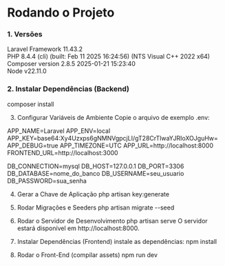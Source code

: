 # Rodando o Projeto

### 1. Versões

Laravel Framework 11.43.2 <br/>
PHP 8.4.4 (cli) (built: Feb 11 2025 16:24:56) (NTS Visual C++ 2022 x64) <br/>
Composer version 2.8.5 2025-01-21 15:23:40 <br/>
Node v22.11.0


### 2. **Instalar Dependências (Backend)**


composer install


3. Configurar Variáveis de Ambiente
Copie o arquivo de exemplo .env:

APP_NAME=Laravel
APP_ENV=local
APP_KEY=base64:Xy4Uzxps6gNMNVgpcjLI/gT28CrTlwaYJRIoXOJguHw=
APP_DEBUG=true
APP_TIMEZONE=UTC
APP_URL=http://localhost:8000
FRONTEND_URL=http://localhost:3000

DB_CONNECTION=mysql
DB_HOST=127.0.0.1
DB_PORT=3306
DB_DATABASE=nome_do_banco
DB_USERNAME=seu_usuario
DB_PASSWORD=sua_senha


4. Gerar a Chave de Aplicação
php artisan key:generate


5. Rodar Migrações e Seeders
php artisan migrate --seed


6. Rodar o Servidor de Desenvolvimento
php artisan serve
O servidor estará disponível em http://localhost:8000.

7. Instalar Dependências (Frontend)
instale as dependências:
npm install


8. Rodar o Front-End (compilar assets)
npm run dev

